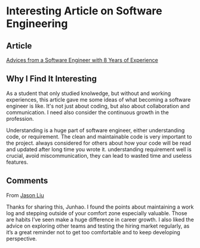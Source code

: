 # Interesting Article on Software Engineering

## Article

[Advices from a Software Engineer with 8 Years of Experience](https://medium.com/better-programming/advices-from-a-software-engineer-with-8-years-of-experience-8df5111d4d55)

## Why I Find It Interesting
As a student that only studied knolwedge, but without and working experiences, this article gave me some ideas of what becoming a software engineer is like. It's not just about coding, but also about collaboration and communication. I need also consider the continuous growth in the profession.

Understanding is a huge part of software engineer, either understanding code, or requirement. The clean and maintainable code is very important to the project. always considered for others about how your code will be read and updated after long time you wrote it. understanding requirement well is crucial, avoid miscommunication, they can lead to wasted time and useless features.

## Comments

From [Jason Liu](https://github.com/jsl1114)

Thanks for sharing this, Junhao. I found the points about maintaining a work log and stepping outside of your comfort zone especially valuable. Those are habits I’ve seen make a huge difference in career growth. I also liked the advice on exploring other teams and testing the hiring market regularly, as it’s a great reminder not to get too comfortable and to keep developing perspective.
